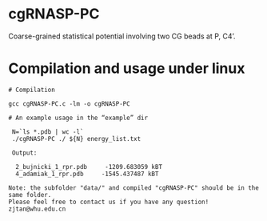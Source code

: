 # cgRNASP-PC

Coarse-grained statistical potential involving two CG beads at P, C4’.

# Compilation and usage under linux

```
# Compilation

gcc cgRNASP-PC.c -lm -o cgRNASP-PC

# An example usage in the “example” dir

 N=`ls *.pdb | wc -l`
 ./cgRNASP-PC ./ ${N} energy_list.txt

 Output:
   
  2_bujnicki_1_rpr.pdb     -1209.683059 kBT
  4_adamiak_1_rpr.pdb     -1545.437487 kBT

Note: the subfolder "data/" and compiled "cgRNASP-PC" should be in the same folder.
Please feel free to contact us if you have any question! zjtan@whu.edu.cn
```
